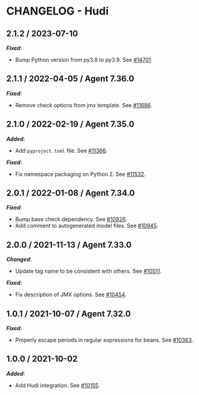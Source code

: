 # CHANGELOG - Hudi

## 2.1.2 / 2023-07-10

***Fixed***:

* Bump Python version from py3.8 to py3.9. See [#14701](https://github.com/DataDog/integrations-core/pull/14701).

## 2.1.1 / 2022-04-05 / Agent 7.36.0

***Fixed***: 

* Remove check options from jmx template. See [#11686](https://github.com/DataDog/integrations-core/pull/11686).


## 2.1.0 / 2022-02-19 / Agent 7.35.0

***Added***: 

* Add `pyproject.toml` file. See [#11366](https://github.com/DataDog/integrations-core/pull/11366).

***Fixed***: 

* Fix namespace packaging on Python 2. See [#11532](https://github.com/DataDog/integrations-core/pull/11532).


## 2.0.1 / 2022-01-08 / Agent 7.34.0

***Fixed***: 

* Bump base check dependency. See [#10926](https://github.com/DataDog/integrations-core/pull/10926).
* Add comment to autogenerated model files. See [#10945](https://github.com/DataDog/integrations-core/pull/10945).


## 2.0.0 / 2021-11-13 / Agent 7.33.0

***Changed***: 

* Update tag name to be consistent with others. See [#10511](https://github.com/DataDog/integrations-core/pull/10511).

***Fixed***: 

* Fix description of JMX options. See [#10454](https://github.com/DataDog/integrations-core/pull/10454).


## 1.0.1 / 2021-10-07 / Agent 7.32.0

***Fixed***: 

* Properly escape periods in regular expressions for beans. See [#10363](https://github.com/DataDog/integrations-core/pull/10363).


## 1.0.0 / 2021-10-02

***Added***: 

* Add Hudi integration. See [#10155](https://github.com/DataDog/integrations-core/pull/10155).


